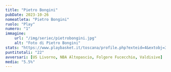 ```yaml
---
title: "Pietro Bongini"
pubDate: 2023-10-26
nomeatleta: "Pietro Bongini"
ruolo: "Play"
numero: "1"
immagine:
    url: "/img/seriec/pietrobongini.jpg"
    alt: "Foto di Pietro Bongini"
stats: "https://www.playbasket.it/toscana/profile.php?exteid=4&extobj=3638&subj=1&season=2024&obj=86021&action=view&eid=5"
puntitotali: "22"
avversari: [US Livorno, NBA Altopascio, Folgore Fucecchio, Valdisive]
media: "5.5%"
---
```

